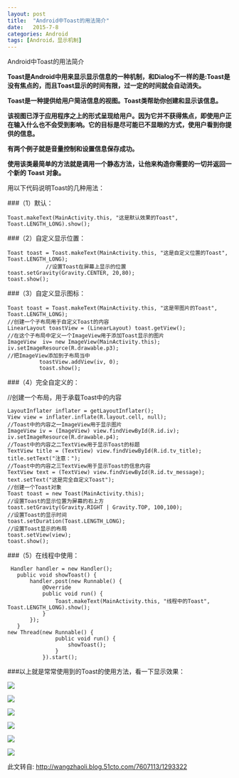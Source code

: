 ```yaml
---
layout: post
title:  "Android中Toast的用法简介"
date:   2015-7-8
categories: Android
tags: [Android，显示机制]
---
```


Android中Toast的用法简介

<!-- more -->

 **Toast是Android中用来显示显示信息的一种机制，和Dialog不一样的是:Toast是没有焦点的，而且Toast显示的时间有限，过一定的时间就会自动消失。**

   **Toast是一种提供给用户简洁信息的视图。Toast类帮助你创建和显示该信息。**

   **该视图已浮于应用程序之上的形式呈现给用户。因为它并不获得焦点，即使用户正在输入什么也不会受到影响。它的目标是尽可能已不显眼的方式，使用户看到你提供的信息。**

   **有两个例子就是音量控制和设置信息保存成功。**

   **使用该类最简单的方法就是调用一个静态方法，让他来构造你需要的一切并返回一个新的 Toast 对象。**

用以下代码说明Toast的几种用法：

###（1）默认：

    Toast.makeText(MainActivity.this, "这是默认效果的Toast",  Toast.LENGTH_LONG).show();

###（2）自定义显示位置：


    Toast toast = Toast.makeText(MainActivity.this, "这是自定义位置的Toast", Toast.LENGTH_LONG);
                //设置Toast在屏幕上显示的位置
    toast.setGravity(Gravity.CENTER, 20,80);
    toast.show();

###（3）自定义显示图标：

    Toast toast = Toast.makeText(MainActivity.this, "这是带图片的Toast", Toast.LENGTH_LONG);
    //创建一个子布局用于自定义Toast的内容
    LinearLayout toastView = (LinearLayout) toast.getView();
    //在这个子布局中定义一个ImageView用于添加Toast显示的图片
    ImageView  iv= new ImageView(MainActivity.this);
    iv.setImageResource(R.drawable.p3);
    //把ImageView添加到子布局当中
              toastView.addView(iv, 0);
              toast.show();

###（4）完全自定义的：

//创建一个布局，用于承载Toast中的内容

    LayoutInflater inflater = getLayoutInflater();
    View view = inflater.inflate(R.layout.cell, null);
    //Toast中的内容之一ImageView用于显示图片
    ImageView iv = (ImageView) view.findViewById(R.id.iv);
    iv.setImageResource(R.drawable.p4);
    //Toast中的内容之二TextView用于显示Toast的标题
    TextView title = (TextView) view.findViewById(R.id.tv_title);
    title.setText("注意：");
    //Toast中的内容之三TextView用于显示Toast的信息内容
    TextView text = (TextView) view.findViewById(R.id.tv_message);
    text.setText("这是完全自定义Toast");
    //创建一个Toast对象
    Toast toast = new Toast(MainActivity.this);
    //设置Toast的显示位置为屏幕的右上方
    toast.setGravity(Gravity.RIGHT | Gravity.TOP, 100,100);
    //设置Toast的显示时间
    toast.setDuration(Toast.LENGTH_LONG);
    //设置Toast显示的布局
    toast.setView(view);
    toast.show();

###（5）在线程中使用：

     Handler handler = new Handler();
       public void showToast() {
           handler.post(new Runnable() {
               @Override
               public void run() {
                   Toast.makeText(MainActivity.this, "线程中的Toast", Toast.LENGTH_LONG).show();
               }
           });
       }
    new Thread(new Runnable() {
                   public void run() {
                       showToast();
                   }
               }).start();


###以上就是常常使用到的Toast的使用方法，看一下显示效果：


![](http://img-storage.qiniudn.com/15-7-8/36285478.jpg)

![](http://img-storage.qiniudn.com/15-7-8/3730653.jpg)


![](http://img-storage.qiniudn.com/15-7-8/64205588.jpg)

![](http://img-storage.qiniudn.com/15-7-8/4275288.jpg)

![](http://img-storage.qiniudn.com/15-7-8/55957739.jpg)

![](http://img-storage.qiniudn.com/15-7-8/30403651.jpg)


此文转自:
<http://wangzhaoli.blog.51cto.com/7607113/1293322>